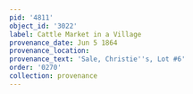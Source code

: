 ```yaml
---
pid: '4811'
object_id: '3022'
label: Cattle Market in a Village
provenance_date: Jun 5 1864
provenance_location:
provenance_text: 'Sale, Christie''s, Lot #6'
order: '0270'
collection: provenance
---
```

